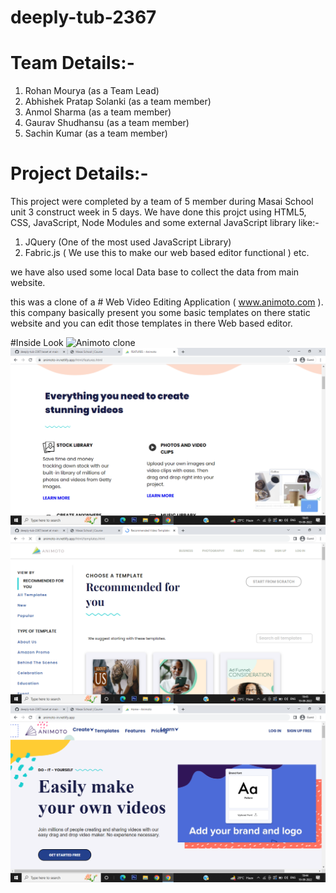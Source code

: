 # deeply-tub-2367


# Team Details:-
1. Rohan Mourya (as a Team Lead)
2. Abhishek Pratap Solanki (as a team member)
3. Anmol Sharma (as a team member)
4. Gaurav Shudhansu (as a team member)
5. Sachin Kumar (as a team member)


# Project Details:-
This project were completed by a team of 5 member during Masai School unit 3 construct week in 5 days.
We have done this projct using HTML5, CSS, JavaScript, Node Modules and some external JavaScript library like:-
1. JQuery (One of the most used JavaScript Library)
2. Fabric.js ( We use this to make our web based editor functional ) etc.

we have also used some local Data base to collect the data from main website.

this was a clone of a # Web Video Editing Application ( www.animoto.com ). this company basically present you some basic templates
on there static website and you can edit those templates in there Web based editor.


#Inside Look
<img src="http://localhost:3001/static/media/animotoClone.00fd7884adbb39bfda54.gif" alt="Animoto clone">
![Pic](asset/Pic1.png)
![Pic](asset/Pic2.png)
![Pic](asset/Pic3.png)
